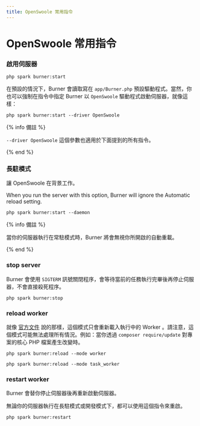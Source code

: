 ```yaml
---
title: OpenSwoole 常用指令
---
```


# OpenSwoole 常用指令

### 啟用伺服器

```
php spark burner:start
```

在預設的情況下，Burner 會讀取寫在 `app/Burner.php` 預設驅動程式。當然，你也可以強制在指令中指定 Burner 以 `OpenSwoole` 驅動程式啟動伺服器，就像這樣：

```
php spark burner:start --driver OpenSwoole
```

{% info 備註 %}

`--driver OpenSwoole` 這個參數也適用於下面提到的所有指令。

{% end %}

### 長駐模式

讓 OpenSwoole 在背景工作。

When you run the server with this option, Burner will ignore the Automatic reload setting.

```
php spark burner:start --daemon
```

{% info 備註 %}

當你的伺服器執行在常駐模式時，Burner 將會無視你所開啟的自動重載。

{% end %}

### stop server

Burner 會使用 `SIGTERM` 訊號關閉程序，會等待當前的任務執行完畢後再停止伺服器，不會直接殺死程序。

```
php spark burner:stop
```

### reload worker

就像 [官方文件](https://openswoole.com/docs/modules/swoole-server-reload#hot-code-linux-signal-trigger) 說的那樣，這個模式只會重新載入執行中的 Worker 。請注意，這個模式可能無法處理所有情況。例如：當你透過 `composer require/update` 對專案的核心 PHP 檔案產生改變時。

```
php spark burner:reload --mode worker
```

```
php spark burner:reload --mode task_worker
```

### restart worker

Burner 會替你停止伺服器後再重新啟動伺服器。

無論你的伺服器執行在長駐模式或開發模式下，都可以使用這個指令來重啟。

```
php spark burner:restart
```
